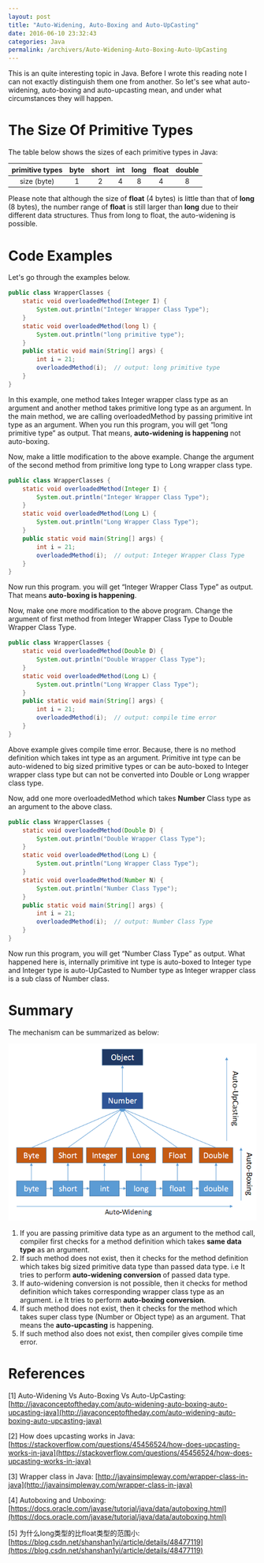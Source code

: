 ```yaml
---
layout: post
title: "Auto-Widening, Auto-Boxing and Auto-UpCasting"
date: 2016-06-10 23:32:43
categories: Java
permalink: /archivers/Auto-Widening-Auto-Boxing-Auto-UpCasting
---
```


This is an quite interesting topic in Java. Before I wrote this reading note I can not exactly distinguish them one from another. So let's see what auto-widening, auto-boxing and auto-upcasting mean, and under what circumstances they will happen.

<!--more-->

# The Size Of Primitive Types

The table below shows the sizes of each primitive types in Java:

| primitive types | byte | short | int  | long | float | double |
| :-------------: | :--: | :---: | :--: | :--: | :---: | :----: |
|   size (byte)   |  1   |   2   |  4   |  8   |   4   |   8    |

Please note that although the size of **float** (4 bytes) is little than that of **long** (8 bytes), the number range of **float** is still larger than **long** due to their different data structures. Thus from long to float, the auto-widening is possible.

# Code Examples

Let's go through the examples below.

```java
public class WrapperClasses {
    static void overloadedMethod(Integer I) {
        System.out.println("Integer Wrapper Class Type");
    }
    static void overloadedMethod(long l) {
        System.out.println("long primitive type");
    }
    public static void main(String[] args) {
        int i = 21;
        overloadedMethod(i);  // output: long primitive type
    }
}
```

In this example, one method takes Integer wrapper class type as an argument and another method takes primitive long type as an argument. In the main method, we are calling overloadedMethod by passing primitive int type as an argument. When you run this program, you will get “long primitive type” as output. That means, **auto-widening is happening** not auto-boxing.

Now, make a little modification to the above example. Change the argument of the second method from primitive long type to Long wrapper class type.

```java
public class WrapperClasses {
    static void overloadedMethod(Integer I) {
        System.out.println("Integer Wrapper Class Type");
    }
    static void overloadedMethod(Long L) {
        System.out.println("Long Wrapper Class Type");
    }
    public static void main(String[] args) {
        int i = 21;
        overloadedMethod(i);  // output: Integer Wrapper Class Type
    }
}
```

Now run this program. you will get “Integer Wrapper Class Type” as output. That means **auto-boxing is happening**.

Now, make one more modification to the above program. Change the argument of first method from Integer Wrapper Class Type to Double Wrapper Class Type.

```java
public class WrapperClasses {
    static void overloadedMethod(Double D) {
        System.out.println("Double Wrapper Class Type");
    }
    static void overloadedMethod(Long L) {
        System.out.println("Long Wrapper Class Type");
    }
    public static void main(String[] args) {
        int i = 21;
        overloadedMethod(i);  // output: compile time error
    }
}
```

Above example gives compile time error. Because, there is no method definition which takes int type as an argument. Primitive int type can be auto-widened to big sized primitive types or can be auto-boxed to Integer wrapper class type but can not be converted into Double or Long wrapper class type.

Now, add one more overloadedMethod which takes **Number** Class type as an argument to the above class.

```java
public class WrapperClasses {
    static void overloadedMethod(Double D) {
        System.out.println("Double Wrapper Class Type");
    }
    static void overloadedMethod(Long L) {
        System.out.println("Long Wrapper Class Type");
    }
    static void overloadedMethod(Number N) {
        System.out.println("Number Class Type");
    }
    public static void main(String[] args) {
        int i = 21;
        overloadedMethod(i);  // output: Number Class Type
    }
}
```

Now run this program, you will get “Number Class Type” as output. What happened here is, internally primitive int type is auto-boxed to Integer type and Integer type is auto-UpCasted to Number type as Integer wrapper class is a sub class of Number class.

# Summary

The mechanism can be summarized as below:

![../img/posts/auto-widening/auto.png](../img/posts/auto-widening/auto.png)

1. If you are passing primitive data type as an argument to the method call, compiler first checks for a method definition which takes **same data type** as an argument.
2. If such method does not exist, then it checks for the method definition which takes big sized primitive data type than passed data type. i.e It tries to perform **auto-widening conversion** of passed data type.
3. If auto-widening conversion is not possible, then it checks for method definition which takes corresponding wrapper class type as an argument. i.e It tries to perform **auto-boxing conversion**.
4. If such method does not exist, then it checks for the method which takes super class type (Number or Object type) as an argument. That means the **auto-upcasting** is happening.
5. If such method also does not exist, then compiler gives compile time error.



# References

[1] Auto-Widening Vs Auto-Boxing Vs Auto-UpCasting: [http://javaconceptoftheday.com/auto-widening-auto-boxing-auto-upcasting-java](http://javaconceptoftheday.com/auto-widening-auto-boxing-auto-upcasting-java)

[2] How does upcasting works in Java: [https://stackoverflow.com/questions/45456524/how-does-upcasting-works-in-java](https://stackoverflow.com/questions/45456524/how-does-upcasting-works-in-java)

[3] Wrapper class in Java: [http://javainsimpleway.com/wrapper-class-in-java](http://javainsimpleway.com/wrapper-class-in-java)

[4] Autoboxing and Unboxing: [https://docs.oracle.com/javase/tutorial/java/data/autoboxing.html](https://docs.oracle.com/javase/tutorial/java/data/autoboxing.html)

[5] 为什么long类型的比float类型的范围小: [https://blog.csdn.net/shanshan1yi/article/details/48477119](https://blog.csdn.net/shanshan1yi/article/details/48477119)





